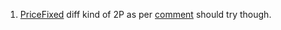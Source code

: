 1. [PriceFixed](https://codeforces.com/contest/1539/problem/D) diff kind of 2P as per [comment](https://codeforces.com/blog/entry/91906?#comment-807128) should try though. 
